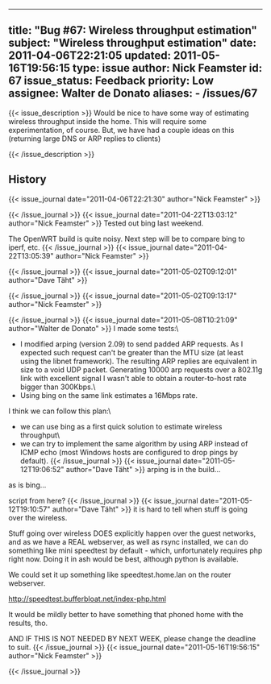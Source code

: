 
---
title: "Bug #67: Wireless throughput estimation"
subject: "Wireless throughput estimation"
date: 2011-04-06T22:21:05
updated: 2011-05-16T19:56:15
type: issue
author: Nick Feamster
id: 67
issue_status: Feedback
priority: Low
assignee: Walter de Donato
aliases:
    - /issues/67
---

{{< issue_description >}}
Would be nice to have some way of estimating wireless throughput inside
the home. This will require some experimentation, of course. But, we
have had a couple ideas on this (returning large DNS or ARP replies to
clients)


{{< /issue_description >}}

## History
{{< issue_journal date="2011-04-06T22:21:30" author="Nick Feamster" >}}

{{< /issue_journal >}}
{{< issue_journal date="2011-04-22T13:03:12" author="Nick Feamster" >}}
Tested out bing last weekend.

The OpenWRT build is quite noisy. Next step will be to compare bing to
iperf, etc.
{{< /issue_journal >}}
{{< issue_journal date="2011-04-22T13:05:39" author="Nick Feamster" >}}

{{< /issue_journal >}}
{{< issue_journal date="2011-05-02T09:12:01" author="Dave Täht" >}}

{{< /issue_journal >}}
{{< issue_journal date="2011-05-02T09:13:17" author="Nick Feamster" >}}

{{< /issue_journal >}}
{{< issue_journal date="2011-05-08T10:21:09" author="Walter de Donato" >}}
I made some tests:\
- I modified arping (version 2.09) to send padded ARP requests. As I
expected such request can't be greater than the MTU size (at least using
the libnet framework). The resulting ARP replies are equivalent in size
to a void UDP packet. Generating 10000 arp requests over a 802.11g link
with excellent signal I wasn't able to obtain a router-to-host rate
bigger than 300Kbps.\
- Using bing on the same link estimates a 16Mbps rate.

I think we can follow this plan:\
- we can use bing as a first quick solution to estimate wireless
throughput\
- we can try to implement the same algorithm by using ARP instead of
ICMP echo (most Windows hosts are configured to drop pings by default).
{{< /issue_journal >}}
{{< issue_journal date="2011-05-12T19:06:52" author="Dave Täht" >}}
arping is in the build...

as is bing...

script from here?
{{< /issue_journal >}}
{{< issue_journal date="2011-05-12T19:10:57" author="Dave Täht" >}}
it is hard to tell when stuff is going over the wireless.

Stuff going over wireless DOES explicitly happen over the guest
networks, and as we have a REAL webserver, as well as rsync installed,
we can do something like mini speedtest by default - which,
unfortunately requires php right now. Doing it in ash would be best,
although python is available.

We could set it up something like speedtest.home.lan on the router
webserver.

http://speedtest.bufferbloat.net/index-php.html

It would be mildly better to have something that phoned home with the
results, tho.

AND IF THIS IS NOT NEEDED BY NEXT WEEK, please change the deadline to
suit.
{{< /issue_journal >}}
{{< issue_journal date="2011-05-16T19:56:15" author="Nick Feamster" >}}

{{< /issue_journal >}}

